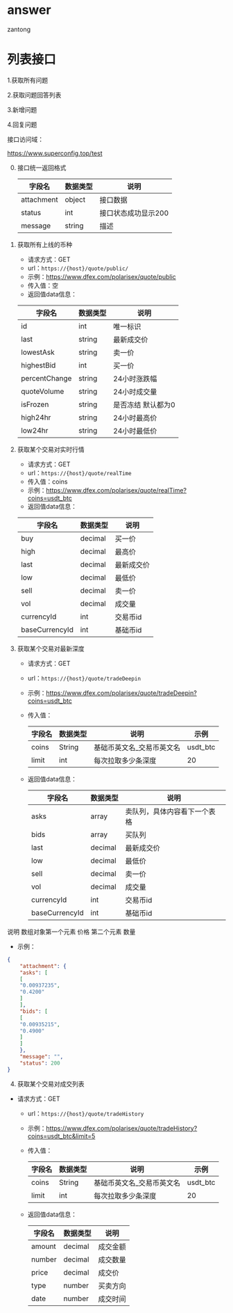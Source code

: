 # answer
zantong


# 列表接口

1.获取所有问题

2.获取问题回答列表

3.新增问题

4.回复问题



接口访问域：

https://www.superconfig.top/test

0. 接口统一返回格式

    | 字段名 | 数据类型 | 说明 |
    | --- | --- | --- |
    | attachment | object | 接口数据 |
    | status | int | 接口状态成功显示200 |
    | message | string | 描述 |
   
    
1. 获取所有上线的币种
    - 请求方式：GET
    - url：`https://{host}/quote/public/`
    - 示例：https://www.dfex.com/polarisex/quote/public
    - 传入值：空
    - 返回值data信息：
    
    | 字段名 | 数据类型 | 说明 |
    | --- | --- | --- |
    | id | int | 唯一标识 |
    | last | string | 最新成交价 |
    | lowestAsk | string | 卖一价 |
    | highestBid | int | 买一价 |
    | percentChange | string | 24小时涨跌幅 |
    | quoteVolume | string | 24小时成交量 |
    | isFrozen | string | 是否冻结 默认都为0 |
    | high24hr | string | 24小时最高价 |
    | low24hr | string | 24小时最低价 |
    



2. 获取某个交易对实时行情
    - 请求方式：GET
    - url：`https://{host}/quote/realTime`
    - 传入值：coins
    - 示例：https://www.dfex.com/polarisex/quote/realTime?coins=usdt_btc
    - 返回值data信息：
    
    | 字段名 | 数据类型 | 说明 |
    | --- | --- | --- |
    | buy | decimal | 买一价 |
    | high | decimal | 最高价 |
    | last | decimal | 最新成交价 |
    | low | decimal | 最低价 |
    | sell | decimal | 卖一价 |
    | vol | decimal | 成交量 |
    | currencyId | int | 交易币id |
    | baseCurrencyId | int | 基础币id |



3. 获取某个交易对最新深度
    - 请求方式：GET
    - url：`https://{host}/quote/tradeDeepin`
    - 示例：https://www.dfex.com/polarisex/quote/tradeDeepin?coins=usdt_btc
    - 传入值：
    
        | 字段名 | 数据类型 | 说明 |示例|
        | --- | --- | --- | --- |
        | coins | String | 基础币英文名_交易币英文名 |usdt_btc|
        | limit | int | 每次拉取多少条深度 |20|
        
    - 返回值data信息：
    
        | 字段名 | 数据类型 | 说明 |
        | --- | --- | --- |
        | asks | array | 卖队列，具体内容看下一个表格 |
        | bids | array | 买队列 |
        | last | decimal | 最新成交价 |
        | low | decimal | 最低价 |
        | sell | decimal | 卖一价 |
        | vol | decimal | 成交量 |
        | currencyId | int | 交易币id |
        | baseCurrencyId | int | 基础币id |




说明
数组对象第一个元素	价格
第二个元素	数量
- 示例：
```json
{
    "attachment": {
    "asks": [
    [
    "0.00937235",
    "0.4200"
    ]
    ],
    "bids": [
    [
    "0.00935215",
    "0.4900"
    ]
    ]
    },
    "message": "",
    "status": 200
}
```
4. 获取某个交易对成交列表

 - 请求方式：GET
    - url：`https://{host}/quote/tradeHistory`
    - 示例：https://www.dfex.com/polarisex/quote/tradeHistory?coins=usdt_btc&limit=5
    - 传入值：
    
        | 字段名 | 数据类型 | 说明 |示例|
        | --- | --- | --- | --- |
        | coins | String | 基础币英文名_交易币英文名 |usdt_btc|
        | limit | int | 每次拉取多少条深度 |20|
        
    - 返回值data信息：
    
        | 字段名 | 数据类型 | 说明 |
        | --- | --- | --- |
        | ﻿amount | decimal | 成交金额 |
        | ﻿number | decimal | 成交数量 |
        | ﻿price | decimal | 成交价 |
        | ﻿type | number | 买卖方向 |
        | ﻿date | number | ﻿成交时间 |








